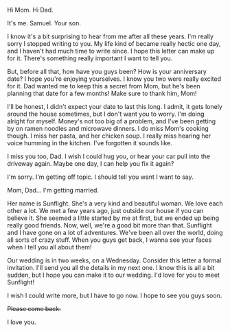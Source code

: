 Hi Mom.
Hi Dad.

It's me. Samuel. Your son.

I know it's a bit surprising to hear from me after all these years. I'm really sorry I stopped writing to you. My life kind of became really hectic one day, and I haven't had much time to write since. I hope this letter can make up for it. There's something really important I want to tell you.

But, before all that, how have you guys been? How is your anniversary date? I hope you're enjoying yourselves. I know you two were really excited for it. Dad wanted me to keep this a secret from Mom, but he's been planning that date for a few months! Make sure to thank him, Mom!

I'll be honest, I didn't expect your date to last this long. I admit, it gets lonely around the house sometimes, but I don't want you to worry. I'm doing alright for myself. Money's not too big of a problem, and I've been getting by on ramen noodles and microwave dinners. I do miss Mom's cooking though. I miss her pasta, and her chicken soup. I really miss hearing her voice humming in the kitchen. I've forgotten it sounds like.

I miss you too, Dad. I wish I could hug you, or hear your car pull into the driveway again. Maybe one day, I can help you fix it again? 

I'm sorry. I'm getting off topic. I should tell you want I want to say.

Mom, Dad... I'm getting married.

Her name is Sunflight. She's a very kind and beautiful woman. We love each other a lot. We met a few years ago, just outside our house if you can believe it. She seemed a little started by me at first, but we ended up being really good friends. Now, well, we're a good bit more than that.
Sunflight and I have gone on a lot of adventures. We've been all over the world, doing all sorts of crazy stuff. When you guys get back, I wanna see your faces when I tell you all about them!

Our wedding is in two weeks, on a Wednesday. Consider this letter a formal invitation. I'll send you all the details in my next one. I know this is all a bit sudden, but I hope you can make it to our wedding. I'd love for you to meet Sunflight!

I wish I could write more, but I have to go now. I hope to see you guys soon.

~~Please come back.~~

I love you.